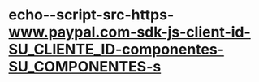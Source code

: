 # echo--script-src-https-www.paypal.com-sdk-js-client-id-SU_CLIENTE_ID-componentes-SU_COMPONENTES-s
